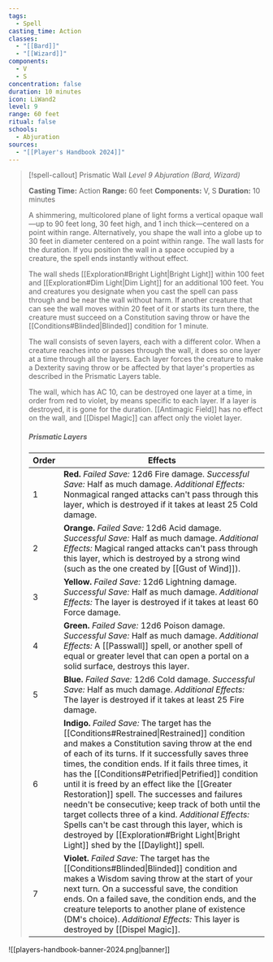 ```yaml
---
tags:
  - Spell
casting_time: Action
classes:
  - "[[Bard]]"
  - "[[Wizard]]"
components:
  - V
  - S
concentration: false
duration: 10 minutes
icon: LiWand2
level: 9
range: 60 feet
ritual: false
schools:
  - Abjuration
sources: 
  - "[[Player's Handbook 2024]]"
---
```

>[!spell-callout] Prismatic Wall
>_Level 9 Abjuration (Bard, Wizard)_
>
>**Casting Time:** Action
>**Range:** 60 feet
>**Components:** V, S
>**Duration:** 10 minutes
>
>A shimmering, multicolored plane of light forms a vertical opaque wall—up to 90 feet long, 30 feet high, and 1 inch thick—centered on a point within range. Alternatively, you shape the wall into a globe up to 30 feet in diameter centered on a point within range. The wall lasts for the duration. If you position the wall in a space occupied by a creature, the spell ends instantly without effect.
>
>The wall sheds [[Exploration#Bright Light\|Bright Light]] within 100 feet and [[Exploration#Dim Light\|Dim Light]] for an additional 100 feet. You and creatures you designate when you cast the spell can pass through and be near the wall without harm. If another creature that can see the wall moves within 20 feet of it or starts its turn there, the creature must succeed on a Constitution saving throw or have the [[Conditions#Blinded\|Blinded]] condition for 1 minute.
>
>The wall consists of seven layers, each with a different color. When a creature reaches into or passes through the wall, it does so one layer at a time through all the layers. Each layer forces the creature to make a Dexterity saving throw or be affected by that layer's properties as described in the Prismatic Layers table.
>
>The wall, which has AC 10, can be destroyed one layer at a time, in order from red to violet, by means specific to each layer. If a layer is destroyed, it is gone for the duration. [[Antimagic Field]] has no effect on the wall, and [[Dispel Magic]] can affect only the violet layer.
>
>##### Prismatic Layers
>|Order|Effects|
>|---|---|
>|1|**Red.** _Failed Save:_ 12d6 Fire damage. _Successful Save:_ Half as much damage. _Additional Effects:_ Nonmagical ranged attacks can't pass through this layer, which is destroyed if it takes at least 25 Cold damage.|
>|2|**Orange.** _Failed Save:_ 12d6 Acid damage. _Successful Save:_ Half as much damage. _Additional Effects:_ Magical ranged attacks can't pass through this layer, which is destroyed by a strong wind (such as the one created by [[Gust of Wind]]).|
>|3|**Yellow.** _Failed Save:_ 12d6 Lightning damage. _Successful Save:_ Half as much damage. _Additional Effects:_ The layer is destroyed if it takes at least 60 Force damage.|
>|4|**Green.** _Failed Save:_ 12d6 Poison damage. _Successful Save:_ Half as much damage. _Additional Effects:_ A [[Passwall]] spell, or another spell of equal or greater level that can open a portal on a solid surface, destroys this layer.|
>|5|**Blue.** _Failed Save:_ 12d6 Cold damage. _Successful Save:_ Half as much damage. _Additional Effects:_ The layer is destroyed if it takes at least 25 Fire damage.|
>|6|**Indigo.** _Failed Save:_ The target has the [[Conditions#Restrained\|Restrained]] condition and makes a Constitution saving throw at the end of each of its turns. If it successfully saves three times, the condition ends. If it fails three times, it has the [[Conditions#Petrified\|Petrified]] condition until it is freed by an effect like the [[Greater Restoration]] spell. The successes and failures needn't be consecutive; keep track of both until the target collects three of a kind. _Additional Effects:_ Spells can't be cast through this layer, which is destroyed by [[Exploration#Bright Light\|Bright Light]] shed by the [[Daylight]] spell.|
>|7|**Violet.** _Failed Save:_ The target has the [[Conditions#Blinded\|Blinded]] condition and makes a Wisdom saving throw at the start of your next turn. On a successful save, the condition ends. On a failed save, the condition ends, and the creature teleports to another plane of existence (DM's choice). _Additional Effects:_ This layer is destroyed by [[Dispel Magic]].|


![[players-handbook-banner-2024.png|banner]]
